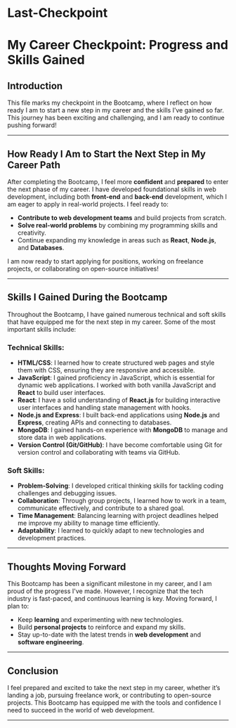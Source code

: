 # Last-Checkpoint

# My Career Checkpoint: Progress and Skills Gained

## **Introduction**
This file marks my checkpoint in the Bootcamp, where I reflect on how ready I am to start a new step in my career and the skills I’ve gained so far. This journey has been exciting and challenging, and I am ready to continue pushing forward!

---

## **How Ready I Am to Start the Next Step in My Career Path**

After completing the Bootcamp, I feel more **confident** and **prepared** to enter the next phase of my career. I have developed foundational skills in web development, including both **front-end** and **back-end** development, which I am eager to apply in real-world projects. I feel ready to:

- **Contribute to web development teams** and build projects from scratch.
- **Solve real-world problems** by combining my programming skills and creativity.
- Continue expanding my knowledge in areas such as **React**, **Node.js**, and **Databases**.

I am now ready to start applying for positions, working on freelance projects, or collaborating on open-source initiatives!

---

## **Skills I Gained During the Bootcamp**

Throughout the Bootcamp, I have gained numerous technical and soft skills that have equipped me for the next step in my career. Some of the most important skills include:

### **Technical Skills:**
- **HTML/CSS**: I learned how to create structured web pages and style them with CSS, ensuring they are responsive and accessible.
- **JavaScript**: I gained proficiency in JavaScript, which is essential for dynamic web applications. I worked with both vanilla JavaScript and **React** to build user interfaces.
- **React**: I have a solid understanding of **React.js** for building interactive user interfaces and handling state management with hooks.
- **Node.js and Express**: I built back-end applications using **Node.js** and **Express**, creating APIs and connecting to databases.
- **MongoDB**: I gained hands-on experience with **MongoDB** to manage and store data in web applications.
- **Version Control (Git/GitHub)**: I have become comfortable using Git for version control and collaborating with teams via GitHub.

### **Soft Skills:**
- **Problem-Solving**: I developed critical thinking skills for tackling coding challenges and debugging issues.
- **Collaboration**: Through group projects, I learned how to work in a team, communicate effectively, and contribute to a shared goal.
- **Time Management**: Balancing learning with project deadlines helped me improve my ability to manage time efficiently.
- **Adaptability**: I learned to quickly adapt to new technologies and development practices.

---

## **Thoughts Moving Forward**

This Bootcamp has been a significant milestone in my career, and I am proud of the progress I've made. However, I recognize that the tech industry is fast-paced, and continuous learning is key. Moving forward, I plan to:

- Keep **learning** and experimenting with new technologies.
- Build **personal projects** to reinforce and expand my skills.
- Stay up-to-date with the latest trends in **web development** and **software engineering**.

---

## **Conclusion**

I feel prepared and excited to take the next step in my career, whether it’s landing a job, pursuing freelance work, or contributing to open-source projects. This Bootcamp has equipped me with the tools and confidence I need to succeed in the world of web development.

---
